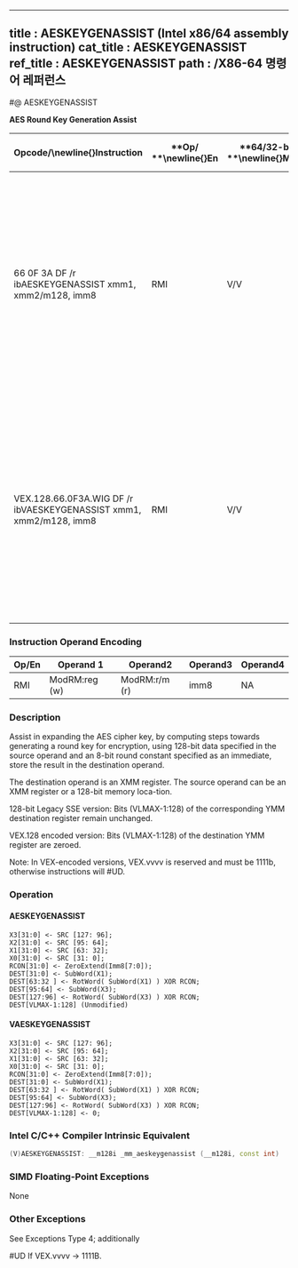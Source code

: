----------------------------
title : AESKEYGENASSIST (Intel x86/64 assembly instruction)
cat_title : AESKEYGENASSIST
ref_title : AESKEYGENASSIST
path : /X86-64 명령어 레퍼런스
----------------------------
#@ AESKEYGENASSIST

**AES Round Key Generation Assist**

|**Opcode/**\newline{}**Instruction**|**Op/ **\newline{}**En**|**64/32-bit **\newline{}**Mode**|**CPUID **\newline{}**Feature **\newline{}**Flag**|**Description**|
|------------------------------------|------------------------|--------------------------------|--------------------------------------------------|---------------|
|66 0F 3A DF /r ibAESKEYGENASSIST xmm1, xmm2/m128, imm8|RMI|V/V|AES|Assist in AES round key generation using an 8 bits Round Constant (RCON) specified in the immediate byte, operating on 128 bits of data specified in xmm2/m128 and stores the result in xmm1.|
|VEX.128.66.0F3A.WIG DF /r ibVAESKEYGENASSIST xmm1, xmm2/m128, imm8|RMI|V/V|Both AES andAVX flags|Assist in AES round key generation using 8 bits Round Constant (RCON) specified in the immediate byte, operating on 128 bits of data specified in xmm2/m128 and stores the result in xmm1.|
### Instruction Operand Encoding


|Op/En|Operand 1|Operand2|Operand3|Operand4|
|-----|---------|--------|--------|--------|
|RMI|ModRM:reg (w)|ModRM:r/m (r)|imm8|NA|
### Description


Assist in expanding the AES cipher key, by computing steps towards generating a round key for encryption, using 128-bit data specified in the source operand and an 8-bit round constant specified as an immediate, store the result in the destination operand.

The destination operand is an XMM register. The source operand can be an XMM register or a 128-bit memory loca-tion.

128-bit Legacy SSE version: Bits (VLMAX-1:128) of the corresponding YMM destination register remain unchanged.

VEX.128 encoded version: Bits (VLMAX-1:128) of the destination YMM register are zeroed.

Note: In VEX-encoded versions, VEX.vvvv is reserved and must be 1111b, otherwise instructions will #UD.


### Operation
#### AESKEYGENASSIST
```info-verb
X3[31:0] <- SRC [127: 96];
X2[31:0] <- SRC [95: 64];
X1[31:0] <- SRC [63: 32];
X0[31:0] <- SRC [31: 0];
RCON[31:0] <- ZeroExtend(Imm8[7:0]);
DEST[31:0] <- SubWord(X1);
DEST[63:32 ] <- RotWord( SubWord(X1) ) XOR RCON;
DEST[95:64] <- SubWord(X3);
DEST[127:96] <- RotWord( SubWord(X3) ) XOR RCON;
DEST[VLMAX-1:128] (Unmodified)
```
#### VAESKEYGENASSIST 
```info-verb
X3[31:0]  <- SRC [127: 96];
X2[31:0] <-  SRC [95: 64];
X1[31:0]  <- SRC [63: 32];
X0[31:0]  <- SRC [31: 0];
RCON[31:0]  <- ZeroExtend(Imm8[7:0]);
DEST[31:0]  <- SubWord(X1);
DEST[63:32 ] <-  RotWord( SubWord(X1) ) XOR RCON;
DEST[95:64] <-  SubWord(X3);
DEST[127:96]  <- RotWord( SubWord(X3) ) XOR RCON;
DEST[VLMAX-1:128] <-  0;
```

### Intel C/C++ Compiler Intrinsic Equivalent

```cpp
(V)AESKEYGENASSIST: __m128i _mm_aeskeygenassist (__m128i, const int)
```
### SIMD Floating-Point Exceptions


None

### Other Exceptions


See Exceptions Type 4; additionally

#UD If VEX.vvvv ->  1111B.

